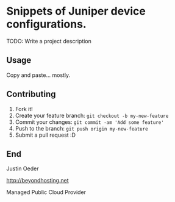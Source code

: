 # Snippets of Juniper device configurations.

TODO: Write a project description

## Usage

Copy and paste... mostly.

## Contributing

1. Fork it!
2. Create your feature branch: `git checkout -b my-new-feature`
3. Commit your changes: `git commit -am 'Add some feature'`
4. Push to the branch: `git push origin my-new-feature`
5. Submit a pull request :D

## End

Justin Oeder

http://beyondhosting.net

Managed Public Cloud Provider
